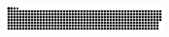 <picture>
  <img alt="github-snake" src="https://raw.githubusercontent.com/f-gillmann/f-gillmann/github-snake/github-snake.svg" />
</picture>
